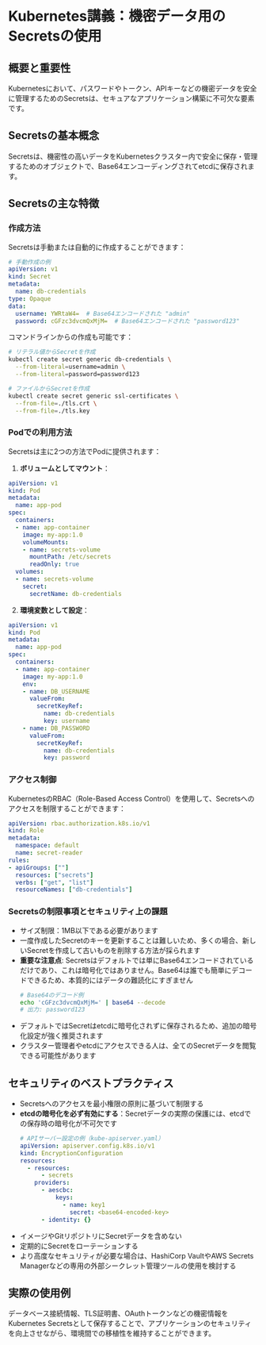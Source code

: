 # Kubernetes講義：機密データ用のSecretsの使用

## 概要と重要性
Kubernetesにおいて、パスワードやトークン、APIキーなどの機密データを安全に管理するためのSecretsは、セキュアなアプリケーション構築に不可欠な要素です。

## Secretsの基本概念
Secretsは、機密性の高いデータをKubernetesクラスター内で安全に保存・管理するためのオブジェクトで、Base64エンコーディングされてetcdに保存されます。

## Secretsの主な特徴

### 作成方法
Secretsは手動または自動的に作成することができます：

```yaml
# 手動作成の例
apiVersion: v1
kind: Secret
metadata:
  name: db-credentials
type: Opaque
data:
  username: YWRtaW4=  # Base64エンコードされた "admin"
  password: cGFzc3dvcmQxMjM=  # Base64エンコードされた "password123"
```

コマンドラインからの作成も可能です：

```bash
# リテラル値からSecretを作成
kubectl create secret generic db-credentials \
  --from-literal=username=admin \
  --from-literal=password=password123

# ファイルからSecretを作成
kubectl create secret generic ssl-certificates \
  --from-file=./tls.crt \
  --from-file=./tls.key
```

### Podでの利用方法
Secretsは主に2つの方法でPodに提供されます：

1. **ボリュームとしてマウント**：
```yaml
apiVersion: v1
kind: Pod
metadata:
  name: app-pod
spec:
  containers:
  - name: app-container
    image: my-app:1.0
    volumeMounts:
    - name: secrets-volume
      mountPath: /etc/secrets
      readOnly: true
  volumes:
  - name: secrets-volume
    secret:
      secretName: db-credentials
```

2. **環境変数として設定**：
```yaml
apiVersion: v1
kind: Pod
metadata:
  name: app-pod
spec:
  containers:
  - name: app-container
    image: my-app:1.0
    env:
    - name: DB_USERNAME
      valueFrom:
        secretKeyRef:
          name: db-credentials
          key: username
    - name: DB_PASSWORD
      valueFrom:
        secretKeyRef:
          name: db-credentials
          key: password
```

### アクセス制御
KubernetesのRBAC（Role-Based Access Control）を使用して、Secretsへのアクセスを制限することができます：

```yaml
apiVersion: rbac.authorization.k8s.io/v1
kind: Role
metadata:
  namespace: default
  name: secret-reader
rules:
- apiGroups: [""]
  resources: ["secrets"]
  verbs: ["get", "list"]
  resourceNames: ["db-credentials"]
```

### Secretsの制限事項とセキュリティ上の課題
- サイズ制限：1MB以下である必要があります
- 一度作成したSecretのキーを更新することは難しいため、多くの場合、新しいSecretを作成して古いものを削除する方法が採られます
- **重要な注意点**: Secretsはデフォルトでは単にBase64エンコードされているだけであり、これは暗号化ではありません。Base64は誰でも簡単にデコードできるため、本質的にはデータの難読化にすぎません
  ```bash
  # Base64のデコード例
  echo 'cGFzc3dvcmQxMjM=' | base64 --decode
  # 出力: password123
  ```
- デフォルトではSecretはetcdに暗号化されずに保存されるため、追加の暗号化設定が強く推奨されます
- クラスター管理者やetcdにアクセスできる人は、全てのSecretデータを閲覧できる可能性があります

## セキュリティのベストプラクティス
- Secretsへのアクセスを最小権限の原則に基づいて制限する
- **etcdの暗号化を必ず有効にする**：Secretデータの実際の保護には、etcdでの保存時の暗号化が不可欠です
  ```yaml
  # APIサーバー設定の例（kube-apiserver.yaml）
  apiVersion: apiserver.config.k8s.io/v1
  kind: EncryptionConfiguration
  resources:
    - resources:
        - secrets
      providers:
        - aescbc:
            keys:
              - name: key1
                secret: <base64-encoded-key>
        - identity: {}
  ```
- イメージやGitリポジトリにSecretデータを含めない
- 定期的にSecretをローテーションする
- より高度なセキュリティが必要な場合は、HashiCorp VaultやAWS Secrets Managerなどの専用の外部シークレット管理ツールの使用を検討する

## 実際の使用例
データベース接続情報、TLS証明書、OAuthトークンなどの機密情報をKubernetes Secretsとして保存することで、アプリケーションのセキュリティを向上させながら、環境間での移植性を維持することができます。

